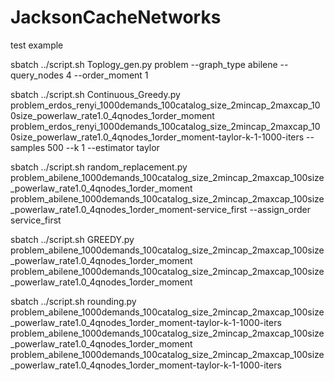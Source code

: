 # JacksonCacheNetworks
test example  

sbatch ../script.sh Toplogy_gen.py problem --graph_type abilene --query_nodes 4 --order_moment 1  

sbatch ../script.sh Continuous_Greedy.py problem_erdos_renyi_1000demands_100catalog_size_2mincap_2maxcap_100size_powerlaw_rate1.0_4qnodes_1order_moment problem_erdos_renyi_1000demands_100catalog_size_2mincap_2maxcap_100size_powerlaw_rate1.0_4qnodes_1order_moment-taylor-k-1-1000-iters --samples 500 --k 1 --estimator taylor  

sbatch ../script.sh random_replacement.py problem_abilene_1000demands_100catalog_size_2mincap_2maxcap_100size_powerlaw_rate1.0_4qnodes_1order_moment problem_abilene_1000demands_100catalog_size_2mincap_2maxcap_100size_powerlaw_rate1.0_4qnodes_1order_moment-service_first --assign_order service_first  

sbatch ../script.sh GREEDY.py problem_abilene_1000demands_100catalog_size_2mincap_2maxcap_100size_powerlaw_rate1.0_4qnodes_1order_moment problem_abilene_1000demands_100catalog_size_2mincap_2maxcap_100size_powerlaw_rate1.0_4qnodes_1order_moment  

sbatch ../script.sh rounding.py problem_abilene_1000demands_100catalog_size_2mincap_2maxcap_100size_powerlaw_rate1.0_4qnodes_1order_moment-taylor-k-1-1000-iters problem_abilene_1000demands_100catalog_size_2mincap_2maxcap_100size_powerlaw_rate1.0_4qnodes_1order_moment problem_abilene_1000demands_100catalog_size_2mincap_2maxcap_100size_powerlaw_rate1.0_4qnodes_1order_moment-taylor-k-1-1000-iters  

